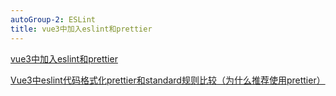 ```yaml
---
autoGroup-2: ESLint
title: vue3中加入eslint和prettier
---
```


[vue3中加入eslint和prettier](https://juejin.cn/post/7021464780242321439#heading-3)

[Vue3中eslint代码格式化prettier和standard规则比较（为什么推荐使用prettier）](https://blog.csdn.net/qq_21567385/article/details/109136668)